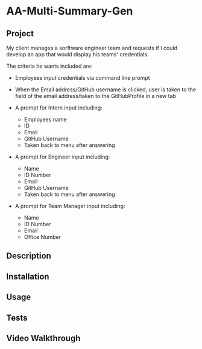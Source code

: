 # AA-Multi-Summary-Gen
## Project
  My client manages a sorftware engineer team and requests if I could develop an
  app that would display his teams' credentials. 
  
  The criteria he wants included are:
  * Employees input credentials via command line prompt
  * When the Email address/GitHub username is clicked, user is taken to the field of the email address/taken to the GitHubProfile in a new tab

  * A prompt for Intern input including:
    * Employees name
    * ID
    * Email
    * GitHub Username
    * Taken back to menu after answering
  

  * A prompt for Engineer input including:
    * Name
    * ID Number
    * Email
    * GitHub Username
    * Taken back to menu after answering
  
  * A prompt for Team Manager input including:
    * Name
    * ID Number
    * Email
    * Office Number

## Description

## Installation

## Usage

## Tests

## Video Walkthrough
